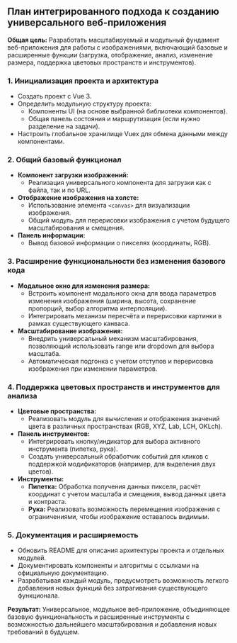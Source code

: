 ## План интегрированного подхода к созданию универсального веб-приложения

**Общая цель:** Разработать масштабируемый и модульный фундамент веб-приложения для работы с изображениями, включающий базовые и расширенные функции (загрузка, отображение, анализ, изменение размера, поддержка цветовых пространств и инструментов).

### 1. Инициализация проекта и архитектура
- Создать проект с Vue 3.
- Определить модульную структуру проекта:
    - Компоненты UI (на основе выбранной библиотеки компонентов).
    - Общая панель состояния и маршрутизация (если нужно разделение на задачи).
- Настроить глобальное хранилище Vuex для обмена данными между компонентами.

### 2. Общий базовый функционал
- **Компонент загрузки изображений:**
    - Реализация универсального компонента для загрузки как с файла, так и по URL.
- **Отображение изображения на холсте:**
    - Использование элемента `<canvas>` для визуализации изображения.
    - Общий модуль для перерисовки изображения с учетом будущего масштабирования и смещения.
- **Панель информации:**
    - Вывод базовой информации о пикселях (координаты, RGB).

### 3. Расширение функциональности без изменения базового кода
- **Модальное окно для изменения размера:**
    - Встроить компонент модального окна для ввода параметров изменения изображения (ширина, высота, сохранение пропорций, выбор алгоритма интерполяции).
    - Интегрировать механизм пересчёта и перерисовки картинки в рамках существующего канваса.
- **Масштабирование изображения:**
    - Внедрить универсальный механизм масштабирования, позволяющий использовать range или dropdown для выбора масштаба.
    - Автоматическая подгонка с учетом отступов и перерисовка изображения при изменении параметров.

### 4. Поддержка цветовых пространств и инструментов для анализа
- **Цветовые пространства:**
    - Реализовать модуль для вычисления и отображения значений цвета в различных пространствах (RGB, XYZ, Lab, LCH, OKLch).
- **Панель инструментов:**
    - Интегрировать кнопку/индикатор для выбора активного инструмента (пипетка, рука).
    - Создать универсальный обработчик событий для кликов с поддержкой модификаторов (например, для выделения двух цветов).
- **Инструменты:**
    - **Пипетка:** Обработка получения данных пикселя, расчёт координат с учетом масштаба и смещения, вывод данных цвета и контраста.
    - **Рука:** Реализовать возможность перемещения изображения с ограничениями, чтобы изображение оставалось видимым.

### 5. Документация и расширяемость
- Обновить README для описания архитектуры проекта и отдельных модулей.
- Документировать компоненты и алгоритмы с ссылками на официальную документацию.
- Разрабатывая каждый модуль, предусмотреть возможность легкого добавления новых функций без затрагивания существующего функционала.

**Результат:** Универсальное, модульное веб-приложение, объединяющее базовую функциональность и расширенные инструменты с возможностью дальнейшего масштабирования и добавления новых требований в будущем.
